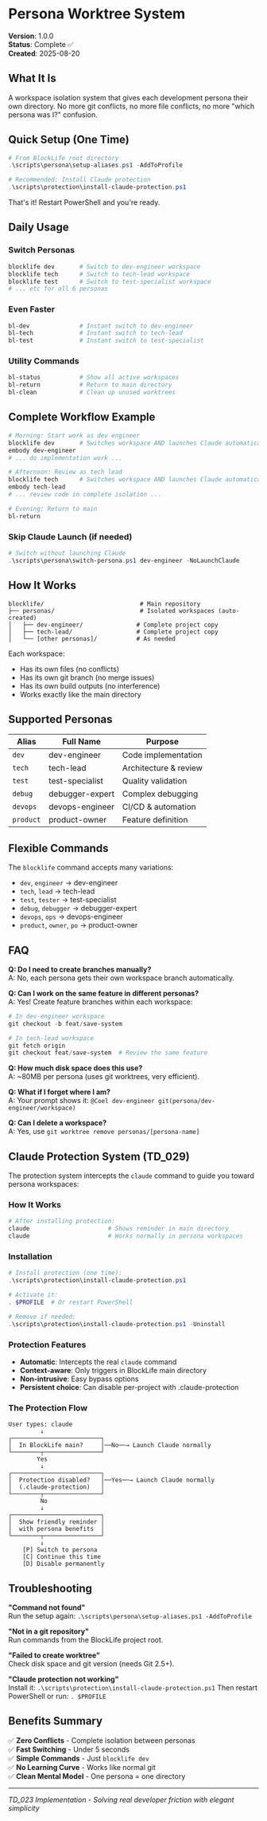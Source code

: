 # Persona Worktree System

**Version**: 1.0.0  
**Status**: Complete ✅  
**Created**: 2025-08-20

## What It Is

A workspace isolation system that gives each development persona their own directory. No more git conflicts, no more file conflicts, no more "which persona was I?" confusion.

## Quick Setup (One Time)

```powershell
# From BlockLife root directory
.\scripts\persona\setup-aliases.ps1 -AddToProfile

# Recommended: Install Claude protection
.\scripts\protection\install-claude-protection.ps1
```

That's it! Restart PowerShell and you're ready.

## Daily Usage

### Switch Personas
```powershell
blocklife dev       # Switch to dev-engineer workspace
blocklife tech      # Switch to tech-lead workspace  
blocklife test      # Switch to test-specialist workspace
# ... etc for all 6 personas
```

### Even Faster
```powershell
bl-dev              # Instant switch to dev-engineer
bl-tech             # Instant switch to tech-lead
bl-test             # Instant switch to test-specialist
```

### Utility Commands
```powershell
bl-status           # Show all active workspaces
bl-return           # Return to main directory
bl-clean            # Clean up unused worktrees
```

## Complete Workflow Example

```powershell
# Morning: Start work as dev engineer
blocklife dev       # Switches workspace AND launches Claude automatically
embody dev-engineer
# ... do implementation work ...

# Afternoon: Review as tech lead
blocklife tech      # Switches workspace AND launches Claude automatically
embody tech-lead
# ... review code in complete isolation ...

# Evening: Return to main
bl-return
```

### Skip Claude Launch (if needed)
```powershell
# Switch without launching Claude
.\scripts\persona\switch-persona.ps1 dev-engineer -NoLaunchClaude
```

## How It Works

```
blocklife/                           # Main repository
├── personas/                        # Isolated workspaces (auto-created)
│   ├── dev-engineer/               # Complete project copy
│   ├── tech-lead/                  # Complete project copy
│   └── [other personas]/           # As needed
```

Each workspace:
- Has its own files (no conflicts)
- Has its own git branch (no merge issues)
- Has its own build outputs (no interference)
- Works exactly like the main directory

## Supported Personas

| Alias | Full Name | Purpose |
|-------|-----------|---------|
| `dev` | dev-engineer | Code implementation |
| `tech` | tech-lead | Architecture & review |
| `test` | test-specialist | Quality validation |
| `debug` | debugger-expert | Complex debugging |
| `devops` | devops-engineer | CI/CD & automation |
| `product` | product-owner | Feature definition |

## Flexible Commands

The `blocklife` command accepts many variations:
- `dev`, `engineer` → dev-engineer
- `tech`, `lead` → tech-lead
- `test`, `tester` → test-specialist
- `debug`, `debugger` → debugger-expert
- `devops`, `ops` → devops-engineer
- `product`, `owner`, `po` → product-owner

## FAQ

**Q: Do I need to create branches manually?**  
A: No, each persona gets their own workspace branch automatically.

**Q: Can I work on the same feature in different personas?**  
A: Yes! Create feature branches within each workspace:
```powershell
# In dev-engineer workspace
git checkout -b feat/save-system

# In tech-lead workspace  
git fetch origin
git checkout feat/save-system  # Review the same feature
```

**Q: How much disk space does this use?**  
A: ~80MB per persona (uses git worktrees, very efficient).

**Q: What if I forget where I am?**  
A: Your prompt shows it: `@Coel dev-engineer git(persona/dev-engineer/workspace)`

**Q: Can I delete a workspace?**  
A: Yes, use `git worktree remove personas/[persona-name]`

## Claude Protection System (TD_029)

The protection system intercepts the `claude` command to guide you toward persona workspaces:

### How It Works

```powershell
# After installing protection:
claude                      # Shows reminder in main directory
claude                      # Works normally in persona workspaces
```

### Installation

```powershell
# Install protection (one time):
.\scripts\protection\install-claude-protection.ps1

# Activate it:
. $PROFILE  # Or restart PowerShell

# Remove if needed:
.\scripts\protection\install-claude-protection.ps1 -Uninstall
```

### Protection Features

- **Automatic**: Intercepts the real `claude` command
- **Context-aware**: Only triggers in BlockLife main directory
- **Non-intrusive**: Easy bypass options
- **Persistent choice**: Can disable per-project with .claude-protection

### The Protection Flow

```
User types: claude
         ↓
┌─────────────────────────┐
│  In BlockLife main?     │──No──→ Launch Claude normally
└────────┬────────────────┘
        Yes
         ↓
┌─────────────────────────┐
│  Protection disabled?   │──Yes──→ Launch Claude normally
│  (.claude-protection)   │
└────────┬────────────────┘
         No
         ↓
┌─────────────────────────┐
│  Show friendly reminder │
│  with persona benefits  │
└────────┬────────────────┘
         ↓
    [P] Switch to persona
    [C] Continue this time
    [D] Disable permanently
```

## Troubleshooting

**"Command not found"**  
Run the setup again: `.\scripts\persona\setup-aliases.ps1 -AddToProfile`

**"Not in a git repository"**  
Run commands from the BlockLife project root.

**"Failed to create worktree"**  
Check disk space and git version (needs Git 2.5+).

**"Claude protection not working"**  
Install it: `.\scripts\protection\install-claude-protection.ps1`
Then restart PowerShell or run: `. $PROFILE`

## Benefits Summary

✅ **Zero Conflicts** - Complete isolation between personas  
✅ **Fast Switching** - Under 5 seconds  
✅ **Simple Commands** - Just `blocklife dev`  
✅ **No Learning Curve** - Works like normal git  
✅ **Clean Mental Model** - One persona = one directory

---

*TD_023 Implementation - Solving real developer friction with elegant simplicity*